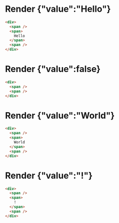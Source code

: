 # Render {"value":"Hello"}
```html
<div>
  <span />
  <span>
    Hello
  </span>
  <span />
</div>
```


# Render {"value":false}
```html
<div>
  <span />
  <span />
</div>
```


# Render {"value":"World"}
```html
<div>
  <span />
  <span>
    World
  </span>
  <span />
</div>
```


# Render {"value":"!"}
```html
<div>
  <span />
  <span>
    !
  </span>
  <span />
</div>
```